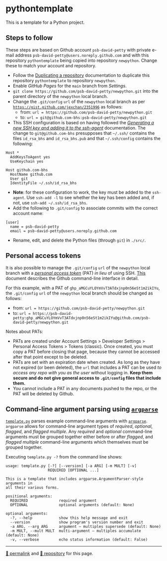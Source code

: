 # pythontemplate

This is a template for a Python project.

## Steps to follow

These steps are based on Github account `psb-david-petty` with private e-mail address `psb-david-petty@users.noreply.github.com` and with this repository `pythontemplate` being copied into repository `newpython`. Change these to match your account and repository.

- Follow the [Duplicating a repository](https://docs.github.com/en/github/creating-cloning-and-archiving-repositories/duplicating-a-repository) documentation to duplicate this repository `pythontemplate` to repository `newpython`.
- Enable *GitHub Pages* for the `main` branch from *Settings*.
- `git clone https://github.com/psb-david-petty/newpython.git` into the parent directory of the `newpython` local branch.
- Change the `.git/config` `url` of the `newpython` local branch as per [`https://gist.github.com/jexchan/2351996`](https://gist.github.com/jexchan/2351996) as follows:
  - from: `url = https://github.com/psb-david-petty/newpython.git`
  - to: `url = git@github.com-bhs:psb-david-petty/newpython.git`
- This SSH configuration is based on having followed the *[Generating a new SSH key and adding it to the ssh-agent](https://docs.github.com/en/free-pro-team@latest/github/authenticating-to-github/generating-a-new-ssh-key-and-adding-it-to-the-ssh-agent)* documentation. The change to `git@github.com-bhs` presupposes that `~/.ssh/` contains the files `id_rsa_bhs` and `id_rsa_bhs.pub` and that `~/.ssh/config` contains the following:

```
Host *
  AddKeysToAgent yes
  UseKeychain yes

Host github.com-bhs
  HostName github.com
  User git
  IdentityFile ~/.ssh/id_rsa_bhs
```
- **Note**: for these configuration to work, the key must be added to the `ssh-agent`. Use `ssh-add -l` to see whether the key has been added and, if not, use `ssh-add ~/.ssh/id_rsa_bhs`.
- Add the following to `.git/config` to associate commits with the correct account name:

```
[user]
  name = psb-david-petty
  email = psb-david-petty@users.noreply.github.com
```

- Rename, edit, and delete the Python files (through `git`)  in `./src/`.

## Personal access tokens

It is also possible to manage the `.git/config` `url` of the `newpython` local branch with a [*personal access token*](https://docs.github.com/en/authentication/keeping-your-account-and-data-secure/creating-a-personal-access-token) (PAT) *in lieu* of using SSH. [This](https://docs.google.com/document/d/1V2_qMe-OUUC51dH1J2bZy4UoIG78nC3zzaaMcAimeYs/) document describes the Github command-line interface in detail.

For this example, with a PAT of `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`, the `.git/config` `url` of the `newpython` local branch should be changed as follows:

- from: `url = https://github.com/psb-david-petty/newpython.git`
- to: `url = https://psb-david-petty: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@github.com/psb-david-petty/newpython.git`

Notes about PATs:

- PATs are created under Account Settings > Developer Settings > Personal Access Tokens > Tokens (classic). Once created, you must copy a PAT before closing that page, because they cannot be accessed after that point except to be deleted.
- PATs are set with an expiration date when created. As long as they have not expired (or been deleted), the `url` that includes a PAT can be used *to access any repo with you as the user* without logging in. **Keep them secure and do not give general access to `.git/config` files that include them.**
- You cannot include a PAT in any documents pushed to the repo, or the PAT will be deleted by Github.

## Command-line argument parsing using [`argparse`](https://docs.python.org/3/library/argparse.html)

[`template.py`](https://github.com/psb-david-petty/pythontemplate/blob/main/src/template.py) parses example command-line arguments with [`argparse`](https://docs.python.org/3/library/argparse.html). `argparse` allows for command-line argument types of *required*, *optional*, *flagged*, and *flagged multiple*. Any *required* and *optional* command-line arguments must be grouped together either before or after *flagged*, and *flagged multiple* command-line arguments which themselves must be grouped together.

Executing `template.py -?` from the command line shows:

```python3
usage: template.py [-?] [--version] [-a ARG] [-m MULT] [-v]
                   REQUIRED [OPTIONAL ...]

This is a template that includes argparse.ArgumentParser-style arguments in
all their various forms.

positional arguments:
  REQUIRED              required argument
  OPTIONAL              optional arguments (default: None)

optional arguments:
  -?, --help            show this help message and exit
  --version             show program's version number and exit
  -a ARG, --arg ARG     argument — multiples supersede (default: None)
  -m MULT, --mult MULT  multi-argument — multiples accumulate (default: None)
  -v, --verbose         echo status information (default: False)

```

<hr>

[&#128279; permalink](https://psb-david-petty.github.io/pythontemplate) and [&#128297; repository](https://github.com/psb-david-petty/pythontemplate) for this page.
